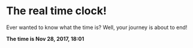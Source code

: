 # The real time clock!

Ever wanted to know what the time is? Well, your journey is about to end!

**The time is Nov 28, 2017, 18:01**